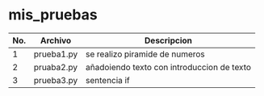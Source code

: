 # mis_pruebas
|No.|Archivo|Descripcion|
|---|---|----|
|1|prueba1.py|se realizo piramide de numeros|
|2|pruaba2.py|añadoiendo texto con introduccion de texto|
|3|prueba3.py|sentencia if|